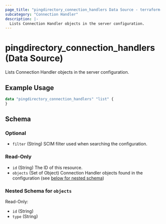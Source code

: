 ```yaml
---
page_title: "pingdirectory_connection_handlers Data Source - terraform-provider-pingdirectory"
subcategory: "Connection Handler"
description: |-
  Lists Connection Handler objects in the server configuration.
---
```


# pingdirectory_connection_handlers (Data Source)

Lists Connection Handler objects in the server configuration.

## Example Usage

```terraform
data "pingdirectory_connection_handlers" "list" {
}
```

<!-- schema generated by tfplugindocs -->
## Schema

### Optional

- `filter` (String) SCIM filter used when searching the configuration.

### Read-Only

- `id` (String) The ID of this resource.
- `objects` (Set of Object) Connection Handler objects found in the configuration (see [below for nested schema](#nestedatt--objects))

<a id="nestedatt--objects"></a>
### Nested Schema for `objects`

Read-Only:

- `id` (String)
- `type` (String)

